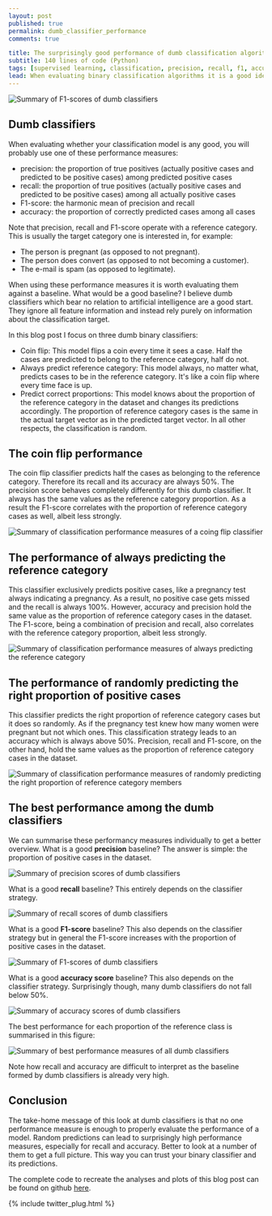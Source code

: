 ```yaml
---
layout: post
published: true
permalink: dumb_classifier_performance
comments: true

title: The surprisingly good performance of dumb classification algorithms
subtitle: 140 lines of code (Python)
tags: [supervised learning, classification, precision, recall, f1, accuracy, data science, python]
lead: When evaluating binary classification algorithms it is a good idea to have a baseline for the performance measures. In this blog post I calculate the classification performance of really dumb classifiers. These models do not use any feature information. If your own classification model performs just like them, there is a problem.
---
```


![Summary of F1-scores of dumb classifiers](https://raw.githubusercontent.com/rikunert/dumb_classifier_performance/master/f1_summary.png "F1-scores of dumb classifiers")

<!--excerpt-->

## Dumb classifiers

When evaluating whether your classification model is any good, you will probably use one of these performance measures:

* precision: the proportion of true positives (actually positive cases and predicted to be positive cases) among predicted positive cases
* recall: the proportion of true positives (actually positive cases and predicted to be positive cases) among all actually positive cases
* F1-score: the harmonic mean of precision and recall
* accuracy: the proportion of correctly predicted cases among all cases

Note that precision, recall and F1-score operate with a reference category.
This is usually the target category one is interested in, for example:
* The person is pregnant (as opposed to not pregnant).
* The person does convert (as opposed to not becoming a customer).
* The e-mail is spam (as opposed to legitimate).

When using these performance measures it is worth evaluating them against a baseline.
What would be a good baseline?
I believe dumb classifiers which bear no relation to artificial intelligence are a good start.
They ignore all feature information and instead rely purely on information about the classification target.

In this blog post I focus on three dumb binary classifiers:

* Coin flip: This model flips a coin every time it sees a case. Half the cases are predicted to belong to the reference category, half do not.
* Always predict reference category: This model always, no matter what, predicts cases to be in the reference category. It's like a coin flip where every time face is up.
* Predict correct proportions: This model knows about the proportion of the reference category in the dataset and changes its predictions accordingly. The proportion of reference category cases is the same in the actual target vector as in the predicted target vector. In all other respects, the classification is random.

## The coin flip performance

The coin flip classifier predicts half the cases as belonging to the reference category.
Therefore its recall and its accuracy are always 50%.
The precision score behaves completely differently for this dumb classifier.
It always has the same values as the reference category proportion.
As a result the F1-score correlates with the proportion of reference category cases as well, albeit less strongly.

![Summary of classification performance measures of a coing flip classifier](https://raw.githubusercontent.com/rikunert/dumb_classifier_performance/master/coin_flip.png "Summary of classification performance measures of a coing flip classifier")

## The performance of always predicting the reference category

This classifier exclusively predicts positive cases, like a pregnancy test always indicating a pregnancy.
As a result, no positive case gets missed and the recall is always 100%.
However, accuracy and precision hold the same value as the proportion of reference category cases in the dataset.
The F1-score, being a combination of precision and recall, also correlates with the reference category proportion, albeit less strongly.

![Summary of classification performance measures of always predicting the reference category](https://raw.githubusercontent.com/rikunert/dumb_classifier_performance/master/positive_only.png "Summary of classification performance measures of a classifier which only predicts positive cases")

## The performance of randomly predicting the right proportion of positive cases

This classifier predicts the right proportion of reference category cases but it does so randomly.
As if the pregnancy test knew how many women were pregnant but not which ones.
This classification strategy leads to an accuracy which is always above 50%.
Precision, recall and F1-score, on the other hand, hold the same values as the proportion of reference category cases in the dataset.

![Summary of classification performance measures of randomly predicting the right proportion of reference category members](https://raw.githubusercontent.com/rikunert/dumb_classifier_performance/master/right_proportion.png "Summary of classification performance measures of randomly predicting the right proportion of reference category members")

## The best performance among the dumb classifiers

We can summarise these performancy measures individually to get a better overview.
What is a good **precision** baseline?
The answer is simple: the proportion of positive cases in the dataset.

![Summary of precision scores of dumb classifiers](https://raw.githubusercontent.com/rikunert/dumb_classifier_performance/master/precision_summary.png "Summary of precision scores of dumb classifiers")

What is a good **recall** baseline?
This entirely depends on the classifier strategy.

![Summary of recall scores of dumb classifiers](https://raw.githubusercontent.com/rikunert/dumb_classifier_performance/master/recall_summary.png "Summary of recall scores of dumb classifiers")

What is a good **F1-score** baseline?
This also depends on the classifier strategy but in general the F1-score increases with the proportion of positive cases in the dataset.

![Summary of F1-scores of dumb classifiers](https://raw.githubusercontent.com/rikunert/dumb_classifier_performance/master/f1_summary.png "Summary of recall F1-scores of dumb classifiers")

What is a good **accuracy score** baseline?
This also depends on the classifier strategy. Surprisingly though, many dumb classifiers do not fall below 50%.

![Summary of accuracy scores of dumb classifiers](https://raw.githubusercontent.com/rikunert/dumb_classifier_performance/master/accuracy_summary.png "Summary of recall accuracy scores of dumb classifiers")

The best performance for each proportion of the reference class is summarised in this figure:

![Summary of best performance measures of all dumb classifiers](https://raw.githubusercontent.com/rikunert/dumb_classifier_performance/master/best_dumb.png "Summary of best performance measures of all dumb classifiers")

Note how recall and accuracy are difficult to interpret as the baseline formed by dumb classifiers is already very high.

## Conclusion

The take-home message of this look at dumb classifiers is that no one performance measure is enough to properly evaluate the performance of a model.
Random predictions can lead to surprisingly high performance measures, especially for recall and accuracy.
Better to look at a number of them to get a full picture.
This way you can trust your binary classifier and its predictions.

The complete code to recreate the analyses and plots of this blog post can be found on github [here](https://github.com/rikunert/dumb_classifier_performance).

{% include twitter_plug.html %}
